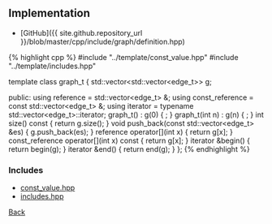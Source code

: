 ## Implementation

- [GitHub]({{ site.github.repository_url }}/blob/master/cpp/include/graph/definition.hpp)

{% highlight cpp %}
#include "../template/const_value.hpp"
#include "../template/includes.hpp"

template <class edge_t> class graph_t {
  std::vector<std::vector<edge_t>> g;

public:
  using reference = std::vector<edge_t> &;
  using const_reference = const std::vector<edge_t> &;
  using iterator = typename std::vector<edge_t>::iterator;
  graph_t() : g(0) { ; }
  graph_t(int n) : g(n) { ; }
  int size() const { return g.size(); }
  void push_back(const std::vector<edge_t> &es) { g.push_back(es); }
  reference operator[](int x) { return g[x]; }
  const_reference operator[](int x) const { return g[x]; }
  iterator &begin() { return begin(g); }
  iterator &end() { return end(g); }
};
{% endhighlight %}

### Includes

- [const_value.hpp](../template/const_value)
- [includes.hpp](../template/includes)

[Back](../..)
